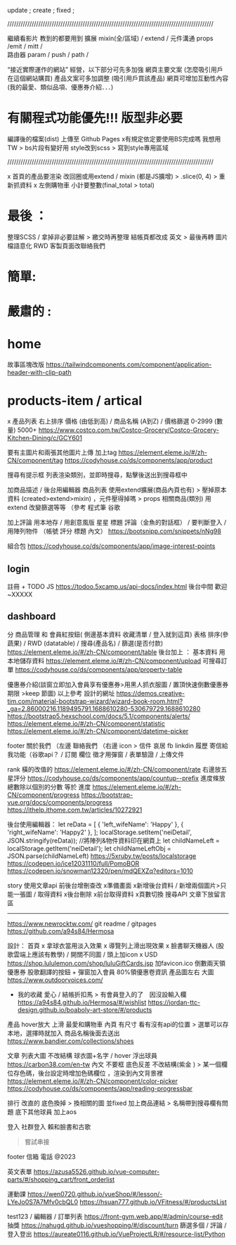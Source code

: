 update    ;
create   ;
fixed  ;

 /////////////////////////////////////////////////////////////////////////////////////////////

繼續看影片 教到的都要用到
擴展 mixin(全/區域) /  extend / 
元件溝通 props /emit / mitt /  
路由器  param / push / path / 

 “接近實際運作的網站” 經營，以下部分可先多加強
網頁主要文案 (怎麼吸引用戶在這個網站購買)
產品文案可多加調整 (吸引用戶買該產品)
網頁可增加互動性內容 (我的最愛、類似品項、優惠券介紹．．．)

# 有關程式功能優先!!! 版型非必要

編譯後的檔案(dist) 上傳至 Github Pages
x有規定依定要使用BS完成嗎 我想用TW > bs片段有變好用 style改到scss > 寫到style專用區域



 /////////////////////////////////////////////////////////////////////////////////////////////

x 首頁的產品要渲染 改回圈或用extend / mixin (都是JS擴增) >  .slice(0, 4) > 重新抓資料
x 左側購物車 小計要整數(final_total > total)

# 最後 ：
整理SCSS / 拿掉非必要註解 > 繳交時再整理 
結帳頁都改成 英文 > 最後再轉
圖片檔語意化
RWD
客製頁面改聯絡我們


# 簡單:


 
# 嚴肅的 :



# home
故事區塊改版
https://tailwindcomponents.com/component/application-header-with-clip-path

# products-item / artical  
x 產品列表 右上排序 價格 (由低到高) / 商品名稱 (A到Z) /
價格篩選 0-2999  (數量) 5000+
https://www.costco.com.tw/Costco-Grocery/Costco-Grocery-Kitchen-Dining/c/GCY601

要有主圖片和兩張其他圖片上傳
加上tag
https://element.eleme.io/#/zh-CN/component/tag
https://codyhouse.co/ds/components/app/product

搜尋有提示框
列表渲染類別，並即時搜尋，點擊後送出到搜尋框中

加商品描述 / 後台用編輯器
商品列表 使用extend擴展(商品內頁也有) > 壓掉原本資料 (created>extend>mixin) ，元件壓得掉嗎 > props
相關商品(類別) 用extend 改變篩選等等 （參考 程式筆 谷歌

加上評論 用本地存 / 用創意風版 星星 標題 評論（金魚的對話框） / 要判斷登入 / 用陣列物件 （帳號 評分 標題 內文） 
https://bootsnipp.com/snippets/nNg98

組合包
https://codyhouse.co/ds/components/app/image-interest-points


## login
註冊 + TODO JS
https://todoo.5xcamp.us/api-docs/index.html
後台中間 歡迎~XXXXX

## dashboard
分 商品管理 和 會員紅按鈕(  側邊基本資料 收藏清單 / 登入就到這頁) 
表格 排序(參蔬果) / RWD (datatable) / 搜尋(產品名) / 篩選(是否付款)
https://element.eleme.io/#/zh-CN/component/table
後台加上 ：
基本資料 用本地儲存資料
https://element.eleme.io/#/zh-CN/component/upload
可搜尋訂單
https://codyhouse.co/ds/components/app/property-table

優惠券介紹(談窗立即加入會員享有優惠券>用黑人抓衣服圖  / 置頂快速倒數優惠券期限 >keep 節圖)
以上參考 設計的網址
https://demos.creative-tim.com/material-bootstrap-wizard/wizard-book-room.html?_ga=2.86000216.1189495791.1688610280-530679729.1688610280
https://bootstrap5.hexschool.com/docs/5.1/components/alerts/
https://element.eleme.io/#/zh-CN/component/statistic
https://element.eleme.io/#/zh-CN/component/datetime-picker

footer
關於我們 （左邊
聯絡我們 （右邊 icon > 信件 哀居 fb linkdin 履歷 
寄信給我功能（谷歌api？  / 訂閱 欄位
徵才用彈窗 / 表單驗證 / 上傳文件

rank
橫的改值的
https://element.eleme.io/#/zh-CN/component/rate
右邊放五星評分
https://codyhouse.co/ds/components/app/countup--prefix
進度條放總數除以個別的分數 等於 進度
https://element.eleme.io/#/zh-CN/component/progress
https://bootstrap-vue.org/docs/components/progress
https://ithelp.ithome.com.tw/articles/10272921


後台使用編輯器：
let reData = [
    { 'left_wifeName': 'Happy' },
    { 'right_wifeName': 'Happy2' },
];
localStorage.setItem('neiDetail', JSON.stringify(reData));
//將陣列&物件資料印在網頁上
let childNameLeft = localStorage.getItem('neiDetail');
let childNameLeftObj = JSON.parse(childNameLeft) 
https://5xruby.tw/posts/localstorage
https://codepen.io/ice12031110/full/PomoBOR
https://codepen.io/snowman12320/pen/mdQEXZq?editors=1010

story
使用文章api 前後台增刪查改
x準備畫面 x新增後台資料 / 新增兩個圖片>只能一張圖 / 取得資料 x後台刪除 x前台取得資料 x頁數切換
搜尋API
文章下放留言區


---------------------
https://www.newrocktw.com/
git readme / gitpages https://github.com/a94s84/Hermosa

設計：
首頁 
x 拿球衣當用淡入效果
x 導覽列上滑出現效果
x 臉書聊天機器人 (股歌雲端上應該有教學) / 開關不同圖 / 頭上加icon
x USD
https://shop.lululemon.com/shop/luluGiftCards.jsp
加favicon.ico
倒數兩天領優惠券 
股歌翻譯的按鈕
+
彈窗加入會員  80%領優惠卷資訊 
產品圖左右 大圖
https://www.outdoorvoices.com/
+ 我的收藏 愛心 / 結帳折扣馬 > 有會員登入的了　因沒設輸入欄
https://a94s84.github.io/Hermosa/#/wishlist
https://jordan-ttc-design.github.io/boaboly-art-store/#/products

產品
hover放大
上滑 最愛和購物車
內頁
有尺寸 看有沒有api的位置 > 選單可以存本地，選擇時就加入 商品名稱後面去送出
https://www.bandier.com/collections/shoes

文章
列表大圖
不改結構 球衣圖+名字 / hover 浮出球員
https://carbon38.com/en-tw
內文
不要框 底色反差 不改結構(紫金 ) > 某一個欄位存色碼，後台設定時增加色碼欄位 ，渲染到內文背景裡
https://element.eleme.io/#/zh-CN/component/color-picker
https://codyhouse.co/ds/components/app/reading-progressbar

排行
改直的
底色換掉 > 換相關的圖 並fixed 
加上商品連結  > 名稱帶到搜尋欄有問題
底下其他球員
加上aos

登入 社群登入 賴和臉書和古歌
> 嘗試串接 

footer
信箱 電話 @2023

英文表單
https://azusa5526.github.io/vue-computer-parts/#/shopping_cart/front_orderlist

運動課
https://wen0720.github.io/vueShop/#/lesson/-LYeJo0S7A7Mfv0cbQL0
https://hsuan777.github.io/VFitness/#/productsList

test123  / 編輯器 / 訂單列表
https://front-gym.web.app/#/admin/course-edit
抽獎
https://nahugd.github.io/vueshopping/#/discount/turn
篩選多個 / 評論 /登入登出
https://aureate0116.github.io/VueProjectLR/#/resource-list/Python

